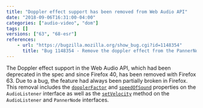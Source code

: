 ```yaml
---
title: "Doppler effect support has been removed from Web Audio API"
date: "2018-09-06T16:31:00-04:00"
categories: ["audio-video", "dom"]
tags: []
versions: ["63", "68-esr"]
references:
    - url: "https://bugzilla.mozilla.org/show_bug.cgi?id=1148354"
      title: "Bug 1148354 - Remove the doppler effect from the PannerNode"
---
```

The Doppler effect support in the Web Audio API, which had been deprecated in the spec and since Firefox 40, has been removed with Firefox 63. Due to a bug, the feature had always been partially broken in Firefox. This removal includes the [`dopplerFactor`](https://developer.mozilla.org/docs/Web/API/AudioListener/dopplerFactor) and [`speedOfSound`](https://developer.mozilla.org/docs/Web/API/AudioListener/speedOfSound) properties on the `AudioListener` interface as well as the [`setVelocity`](https://developer.mozilla.org/docs/Web/API/PannerNode/setVelocity) method on the `AudioListener` and `PannerNode` interfaces.
